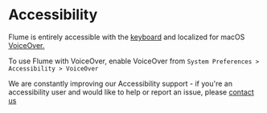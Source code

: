 # Accessibility

Flume is entirely accessible with the [keyboard](../misc/keyboard-shortcuts.md) and localized for macOS [VoiceOver.](https://www.apple.com/accessibility/mac/vision/)

To use Flume with VoiceOver, enable VoiceOver from `System Preferences > Accessibility > VoiceOver`

We are constantly improving our Accessibility support - if you're an accessibility user and would like to help or report an issue, please [contact us](mailto:support@flumeapp.com?subject=Accessibility%20Issue)

